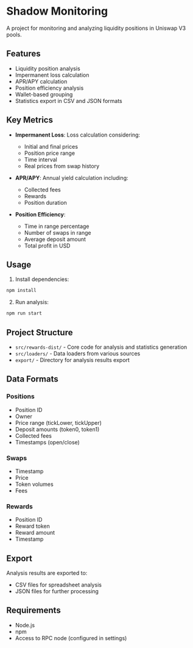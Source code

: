 # Shadow Monitoring

A project for monitoring and analyzing liquidity positions in Uniswap V3 pools.

## Features

- Liquidity position analysis
- Impermanent loss calculation
- APR/APY calculation
- Position efficiency analysis
- Wallet-based grouping
- Statistics export in CSV and JSON formats

## Key Metrics

- **Impermanent Loss**: Loss calculation considering:
  - Initial and final prices
  - Position price range
  - Time interval
  - Real prices from swap history

- **APR/APY**: Annual yield calculation including:
  - Collected fees
  - Rewards
  - Position duration

- **Position Efficiency**:
  - Time in range percentage
  - Number of swaps in range
  - Average deposit amount
  - Total profit in USD

## Usage

1. Install dependencies:
```bash
npm install
```

2. Run analysis:
```bash
npm run start
```

## Project Structure

- `src/rewards-dist/` - Core code for analysis and statistics generation
- `src/loaders/` - Data loaders from various sources
- `export/` - Directory for analysis results export

## Data Formats

### Positions
- Position ID
- Owner
- Price range (tickLower, tickUpper)
- Deposit amounts (token0, token1)
- Collected fees
- Timestamps (open/close)

### Swaps
- Timestamp
- Price
- Token volumes
- Fees

### Rewards
- Position ID
- Reward token
- Reward amount
- Timestamp

## Export

Analysis results are exported to:
- CSV files for spreadsheet analysis
- JSON files for further processing

## Requirements

- Node.js
- npm
- Access to RPC node (configured in settings)
